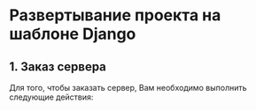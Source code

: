 # Развертывание проекта на шаблоне Django

## 1. Заказ сервера

Для того, чтобы заказать сервер, Вам необходимо выполнить следующие действия:

